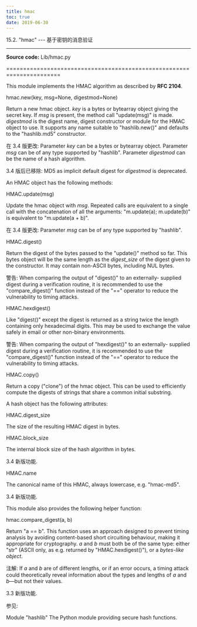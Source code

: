 ```yaml
---
title: hmac
toc: true
date: 2019-06-30
---
```

15.2. "hmac" --- 基于密钥的消息验证
***********************************

**Source code:** Lib/hmac.py

======================================================================

This module implements the HMAC algorithm as described by **RFC
2104**.

hmac.new(key, msg=None, digestmod=None)

   Return a new hmac object.  *key* is a bytes or bytearray object
   giving the secret key.  If *msg* is present, the method call
   "update(msg)" is made. *digestmod* is the digest name, digest
   constructor or module for the HMAC object to use. It supports any
   name suitable to "hashlib.new()" and defaults to the "hashlib.md5"
   constructor.

   在 3.4 版更改: Parameter *key* can be a bytes or bytearray object.
   Parameter *msg* can be of any type supported by "hashlib".
   Parameter *digestmod* can be the name of a hash algorithm.

   3.4 版后已移除: MD5 as implicit default digest for *digestmod* is
   deprecated.

An HMAC object has the following methods:

HMAC.update(msg)

   Update the hmac object with *msg*.  Repeated calls are equivalent
   to a single call with the concatenation of all the arguments:
   "m.update(a); m.update(b)" is equivalent to "m.update(a + b)".

   在 3.4 版更改: Parameter *msg* can be of any type supported by
   "hashlib".

HMAC.digest()

   Return the digest of the bytes passed to the "update()" method so
   far. This bytes object will be the same length as the *digest_size*
   of the digest given to the constructor.  It may contain non-ASCII
   bytes, including NUL bytes.

   警告: When comparing the output of "digest()" to an externally-
     supplied digest during a verification routine, it is recommended
     to use the "compare_digest()" function instead of the "=="
     operator to reduce the vulnerability to timing attacks.

HMAC.hexdigest()

   Like "digest()" except the digest is returned as a string twice the
   length containing only hexadecimal digits.  This may be used to
   exchange the value safely in email or other non-binary
   environments.

   警告: When comparing the output of "hexdigest()" to an
     externally- supplied digest during a verification routine, it is
     recommended to use the "compare_digest()" function instead of the
     "==" operator to reduce the vulnerability to timing attacks.

HMAC.copy()

   Return a copy ("clone") of the hmac object.  This can be used to
   efficiently compute the digests of strings that share a common
   initial substring.

A hash object has the following attributes:

HMAC.digest_size

   The size of the resulting HMAC digest in bytes.

HMAC.block_size

   The internal block size of the hash algorithm in bytes.

   3.4 新版功能.

HMAC.name

   The canonical name of this HMAC, always lowercase, e.g. "hmac-md5".

   3.4 新版功能.

This module also provides the following helper function:

hmac.compare_digest(a, b)

   Return "a == b".  This function uses an approach designed to
   prevent timing analysis by avoiding content-based short circuiting
   behaviour, making it appropriate for cryptography.  *a* and *b*
   must both be of the same type: either "str" (ASCII only, as e.g.
   returned by "HMAC.hexdigest()"), or a *bytes-like object*.

   注解: If *a* and *b* are of different lengths, or if an error
     occurs, a timing attack could theoretically reveal information
     about the types and lengths of *a* and *b*—but not their values.

   3.3 新版功能.

参见:

  Module "hashlib"
     The Python module providing secure hash functions.
